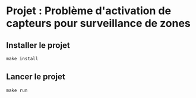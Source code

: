 # Projet : Problème d'activation de capteurs pour surveillance de zones

## Installer le projet

```shell
make install
```

## Lancer le projet
```shell
make run
```